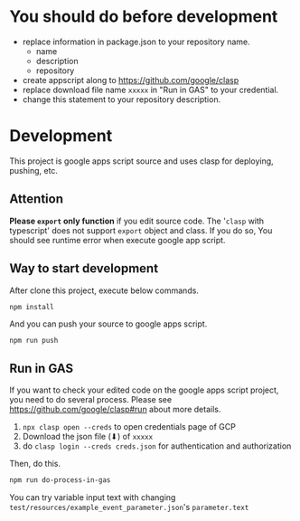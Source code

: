 # You should do before development
- replace information in package.json to your repository name.
  - name
  - description
  - repository
- create appscript along to https://github.com/google/clasp
- replace download file name `xxxxx` in "Run in GAS" to your credential.
- change this statement to your repository description.

# Development
This project is google apps script source and uses clasp for deploying, pushing, etc.

## Attention
**Please `export` only function** if you edit source code.
The '`clasp` with typescript' does not support `export` object and class.
If you do so, You should see runtime error when execute google app script.

## Way to start development
After clone this project, execute below commands.
```bash
npm install
```
And you can push your source to google apps script.
```
npm run push
```
## Run in GAS
If you want to check your edited code on the google apps script project, you need to do several process.
Please see https://github.com/google/clasp#run about more details.

1. `npx clasp open --creds` to open credentials page of GCP
1. Download the json file (⬇) of `xxxxx`
1. do `clasp login --creds creds.json` for authentication and authorization

Then, do this.
```bash
npm run do-process-in-gas
```
You can try variable input text with changing `test/resources/example_event_parameter.json`'s `parameter.text`

